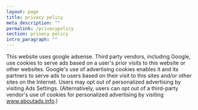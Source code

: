 ```yaml
---
layout: page
title: privacy policy
meta_description: ""
permalink: /privacypolicy
section: privacy policy
intro_paragraph: ""
---
```


This website uses google adsense. Third party vendors, including Google, use cookies to serve ads based on a user's prior visits to this website or other websites.
Google's use of advertising cookies enables it and its partners to serve ads to users based on their visit to this sites and/or other sites on the Internet.
Users may opt out of personalized advertising by visiting Ads Settings. (Alternatively, users can opt out of a third-party vendor's use of cookies for personalized advertising by visiting www.aboutads.info.)